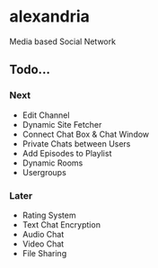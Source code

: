 alexandria
==========
Media based Social Network


## Todo...


### Next
- Edit Channel
- Dynamic Site Fetcher
- Connect Chat Box & Chat Window
- Private Chats between Users
- Add Episodes to Playlist
- Dynamic Rooms
- Usergroups


### Later
- Rating System
- Text Chat Encryption
- Audio Chat
- Video Chat
- File Sharing